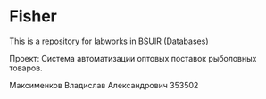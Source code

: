 # Fisher
This is a repository for labworks in BSUIR (Databases)

Проект: Система автоматизации оптовых поставок рыболовных товаров.

Максименков Владислав Александрович
353502